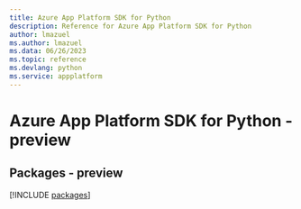 ```yaml
---
title: Azure App Platform SDK for Python
description: Reference for Azure App Platform SDK for Python
author: lmazuel
ms.author: lmazuel
ms.data: 06/26/2023
ms.topic: reference
ms.devlang: python
ms.service: appplatform
---
```

# Azure App Platform SDK for Python - preview
## Packages - preview
[!INCLUDE [packages](app-platform-index.md)]